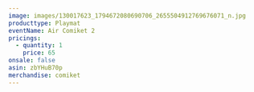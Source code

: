 ```yaml
---
image: images/130017623_1794672080690706_2655504912769676071_n.jpg
producttype: Playmat
eventName: Air Comiket 2
pricings:
  - quantity: 1
    price: 65
onsale: false
asin: zbYHuB70p
merchandise: comiket
---
```

